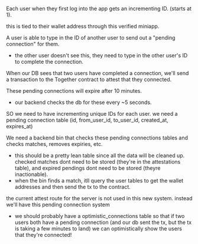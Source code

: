 Each user when they first log into the app gets an incrementing ID. (starts at 1).

this is tied to their wallet address through this verified miniapp.

A user is able to type in the ID of another user to send out a "pending connection" for them.
- the other user doesn't see this, they need to type in the other user's ID to complete the connection.

When our DB sees that two users have completed a connection, we'll send a transaction to the Together contract to attest that they connected.

These pending connections will expire after 10 minutes.
- our backend checks the db for these every ~5 seconds.

SO we need to have incrementing unique IDs for each user.
we need a pending connection table (id, from_user_id, to_user_id, created_at, expires_at)

We need a backend bin that checks these pending connections tables and checks matches, removes expiries, etc.
- this should be a pretty lean table since all the data will be cleaned up. checked matches dont need to be stored (they're in the attestations table), and expired pendings dont need to be stored (theyre inactionable).
- when the bin finds a match, itll query the user tables to get the wallet addresses and then send the tx to the contract.

the current attest route for the server is not used in this new system. instead we'll have this pending connection system
- we should probably have a optimistic_connections table so that if two users both have a pending connection (and our db sent the tx, but the tx is taking a few minutes to land) we can optimistically show the users that they're connected!

